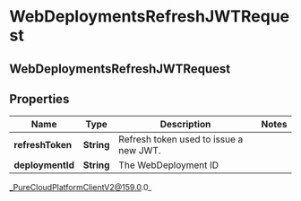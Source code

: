 # WebDeploymentsRefreshJWTRequest

## WebDeploymentsRefreshJWTRequest

## Properties

|Name | Type | Description | Notes|
|------------ | ------------- | ------------- | -------------|
| **refreshToken** | **String** | Refresh token used to issue a new JWT. | |
| **deploymentId** | **String** | The WebDeployment ID | |



_PureCloudPlatformClientV2@159.0.0_
